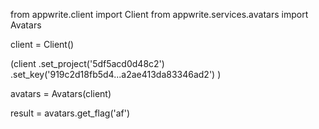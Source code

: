 from appwrite.client import Client
from appwrite.services.avatars import Avatars

client = Client()

(client
  .set_project('5df5acd0d48c2')
  .set_key('919c2d18fb5d4...a2ae413da83346ad2')
)

avatars = Avatars(client)

result = avatars.get_flag('af')
